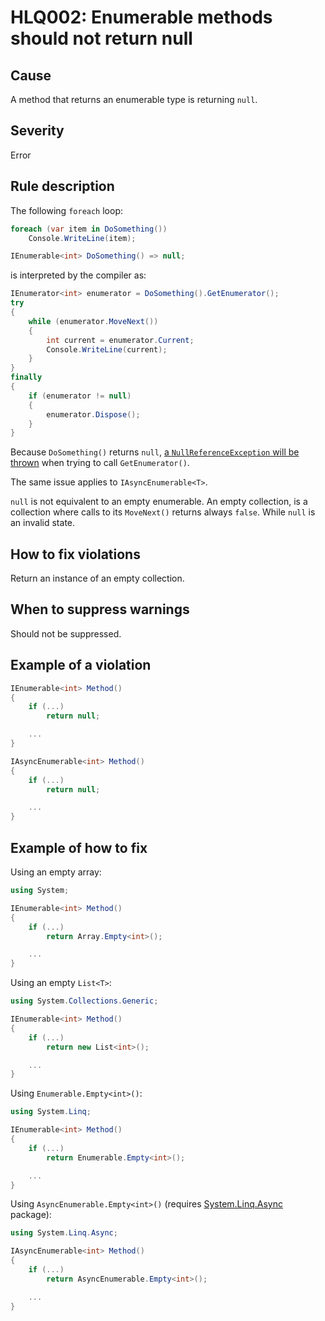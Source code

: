 ﻿# HLQ002: Enumerable methods should not return null

## Cause

A method that returns an enumerable type is returning `null`.

## Severity

Error

## Rule description

The following `foreach` loop: 

```csharp
foreach (var item in DoSomething())
    Console.WriteLine(item);

IEnumerable<int> DoSomething() => null;
```

is interpreted by the compiler as:

```csharp
IEnumerator<int> enumerator = DoSomething().GetEnumerator();
try
{
    while (enumerator.MoveNext())
    {
        int current = enumerator.Current;
        Console.WriteLine(current);
    }
}
finally
{
    if (enumerator != null)
    {
        enumerator.Dispose();
    }
}
```

Because `DoSomething()` returns `null`, [a `NullReferenceException` will be thrown](https://sharplab.io/#v2:C4LgTgrgdgNAJiA1AHwAIAYAEqCMBuAWACgNscAWQo41AZjIDZsAmMgdk2IG9jM/t6uJqnKYAsgEMAllAAUASk5F+mHspX8AZgHswAUwkBjABaZZANwlhMU4HoC2NqJgDie4AFEoEe3rASAIwAbPQV5Xg1I3ABOWVsHeSoVAF8IvjTGMloAHhlgAD5Xdy8fP0CQhUwAXkLvIKCqZKA==) when trying to call `GetEnumerator()`.

The same issue applies to `IAsyncEnumerable<T>`.

`null` is not equivalent to an empty enumerable. An empty collection, is a collection where calls to its `MoveNext()` returns always `false`. While `null` is an invalid state.

## How to fix violations

Return an instance of an empty collection.

## When to suppress warnings

Should not be suppressed.

## Example of a violation

```csharp
IEnumerable<int> Method()
{
    if (...)
        return null;

    ...
}
```

```csharp
IAsyncEnumerable<int> Method()
{
    if (...)
        return null;

    ...
}
```

## Example of how to fix

Using an empty array:

```csharp
using System;

IEnumerable<int> Method()
{
    if (...)
        return Array.Empty<int>();

    ...
}
```

Using an empty `List<T>`:

```csharp
using System.Collections.Generic;

IEnumerable<int> Method()
{
    if (...)
        return new List<int>();

    ...
}
```

Using `Enumerable.Empty<int>()`:

```csharp
using System.Linq;

IEnumerable<int> Method()
{
    if (...)
        return Enumerable.Empty<int>();

    ...
}
```

Using `AsyncEnumerable.Empty<int>()` (requires [System.Linq.Async](https://www.nuget.org/packages/System.Linq.Async/) package):

```csharp
using System.Linq.Async;

IAsyncEnumerable<int> Method()
{
    if (...)
        return AsyncEnumerable.Empty<int>();

    ...
}
```

